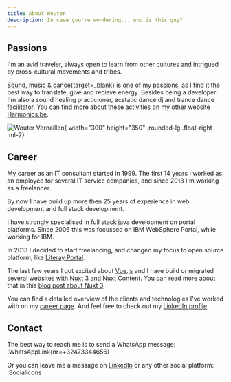 ```yaml
---
title: About Wouter
description: In case you're wondering... who is this guy?
---
```


## Passions

I'm an avid traveler, always open to learn from other cultures and intrigued by cross-cultural movements and tribes.

[Sound, music & dance](https://harmonics.be){target=_blank} is one of my passions, as I find it the best way to translate, give and recieve energy. 
Besides being a developer I'm also a sound healing practicioner, ecstatic dance dj and trance dance facilitator. You can find more about these activities on my other website [Harmonics.be](https://harmonics.be).

![Wouter Vernaillen](/images/woutervernaillen.jpg){ width="300" height="350" .rounded-lg .float-right .ml-2}

## Career

My career as an IT consultant started in 1999. The first 14 years I worked as an employee for several IT service companies, and since 2013 I'm working as a freelancer.

By now I have build up more then 25 years of experience in web development and full stack development.

I have strongly specialised in full stack java development on portal platforms. Since 2006 this was focussed on IBM WebSphere Portal, while working for IBM.

In 2013 I decided to start freelancing, and changed my focus to open source platform, like [Liferay Portal](https://www.liferay.com/).

The last few years I got excited about [Vue.js](https://vuejs.org/) and I have build or migrated several websites with [Nuxt 3](https://nuxt.com/) and [Nuxt Content](https://content.nuxtjs.org/). You can read more about that in this [blog post about Nuxt 3](/blog/nuxt)

You can find a detailed overview of the clients and technologies I've worked with on my [career page](/career).
And feel free to check out my [LinkedIn profile](https://www.linkedin.com/in/woutervernaillen/).

## Contact

The best way to reach me is to send a WhatsApp message: :WhatsAppLink{nr=+32473344656}

Or you can leave me a message on [LinkedIn](https://www.linkedin.com/in/woutervernaillen/) or any other social platform:  :SocialIcons
